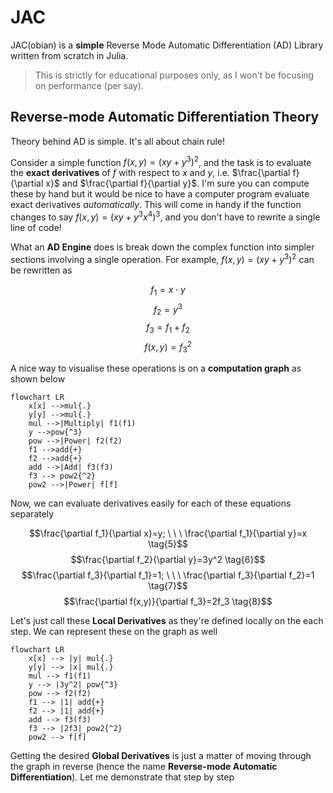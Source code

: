 # JAC
JAC(obian) is a **simple** Reverse Mode Automatic Differentiation (AD) Library written from scratch in Julia. 

> This is strictly for educational purposes only, as I won't be focusing on performance (per say). 

## Reverse-mode Automatic Differentiation Theory
Theory behind AD is simple. It's all about chain rule! 


Consider a simple function $f(x,y)=(xy+y^3)^2$, and the task is to evaluate the **exact derivatives** of $f$ with respect to $x$ and $y$, i.e. $\frac{\partial f}{\partial x}$ and $\frac{\partial f}{\partial y}$. I'm sure you can compute these by hand but it would be nice to have a computer program evaluate exact derivatives *automatically*. This will come in handy if the function changes to say $f(x,y)=(xy+y^3x^4)^3$, and you don't have to rewrite a single line of code! 

What an **AD Engine** does is break down the complex function into simpler sections involving a single operation. For example, $f(x,y)=(xy+y^3)^2$ can be rewritten as

$$f_1 = x \cdot y \tag{1}$$
$$f_2 = y^3 \tag{2}$$
$$f_3 = f_1 + f_2 \tag{3}$$
$$f(x,y) = f_3^2 \tag{4}$$

A nice way to visualise these operations is on a **computation graph** as shown below

```mermaid
flowchart LR
    x[x] -->mul{.}
    y[y] -->mul{.}
    mul -->|Multiply| f1(f1)
    y -->pow{^3}
    pow -->|Power| f2(f2)
    f1 -->add{+}
    f2 -->add{+}
    add -->|Add| f3(f3)
    f3 --> pow2{^2}
    pow2 -->|Power| f[f]
```

Now, we can evaluate derivatives easily for each of these equations separately

$$\frac{\partial f_1}{\partial x}=y; \ \ \ \frac{\partial f_1}{\partial y}=x \tag{5}$$
$$\frac{\partial f_2}{\partial y}=3y^2 \tag{6}$$
$$\frac{\partial f_3}{\partial f_1}=1; \ \ \ \frac{\partial f_3}{\partial f_2}=1 \tag{7}$$
$$\frac{\partial f(x,y)}{\partial f_3}=2f_3 \tag{8}$$

Let's just call these **Local Derivatives** as they're defined locally on the each step. We can represent these on the graph as well

```mermaid
flowchart LR
    x[x] --> |y| mul{.}
    y[y] --> |x| mul{.}
    mul --> f1(f1)
    y --> |3y^2| pow{^3}
    pow --> f2(f2)
    f1 --> |1| add{+}
    f2 --> |1| add{+}
    add --> f3(f3)
    f3 --> |2f3| pow2{^2}
    pow2 --> f[f]
```

Getting the desired **Global Derivatives** is just a matter of moving through the graph in reverse (hence the name **Reverse-mode Automatic Differentiation**). Let me demonstrate that step by step
